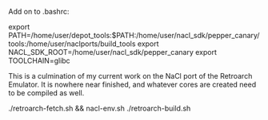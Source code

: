 Add on to .bashrc:


export PATH=/home/user/depot_tools:$PATH:/home/user/nacl_sdk/pepper_canary/tools:/home/user/naclports/build_tools
export NACL_SDK_ROOT=/home/user/nacl_sdk/pepper_canary
export TOOLCHAIN=glibc

This is a culmination of my current work on the NaCl port of the Retroarch Emulator. It is nowhere near finished, and whatever cores are created need to be compiled as well. 

./retroarch-fetch.sh && nacl-env.sh ./retroarch-build.sh